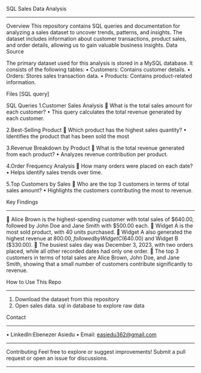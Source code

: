 SQL Sales Data Analysis
________________________________________
Overview
This repository contains SQL queries and documentation for analyzing a sales dataset
to uncover trends, patterns, and insights. The dataset includes information about customer transactions, product sales, and order details, allowing us to gain valuable business insights.
Data Source


The primary dataset used for this analysis is stored in a MySQL database. It consists of the following tables:
•	Customers: Contains customer details.
•	Orders: Stores sales transaction data.
•	Products: Contains product-related information.


Files
[SQL  query]



SQL  Queries
1.Customer Sales Analysis
	What is the total sales amount for each customer?
•	This query calculates the total revenue generated by each customer.

2.Best-Selling Product
	Which product has the highest sales quantity?
•	Identifies the product that has been sold the most

3.Revenue Breakdown by Product
	What is the total revenue generated from each product?
•	Analyzes revenue contribution per product.

4.Order Frequency Analysis
	How many orders were placed on each date?
•	Helps identify sales trends over time.

5.Top Customers by Sales
	Who are the top 3 customers in terms of total sales amount?
•	Highlights the customers contributing the most to revenue.

Key Findings
________________________________________
	Alice Brown is the highest-spending customer with total sales of $640.00, followed by John Doe and Jane Smith with $500.00 each.
	Widget A is the most sold product, with 40 units purchased.
	Widget A also generated the highest revenue at $800.00, followed by Widget C ($640.00) and Widget B ($330.00).
	The busiest sales day was December 3, 2023, with two orders placed, while all other recorded dates had only one order.
	The top 3 customers in terms of total sales are Alice Brown, John Doe, and Jane Smith, showing that a small number of customers contribute significantly to revenue.

How   to Use This Repo
________________________________________
1.	Download the dataset from this repository
2.	Open sales data. sql in database to explore raw data



Contact
________________________________________
•	LinkedIn:Ebenezer Asiedu
•	Email: easiedu362@gmail.com
________________________________________

Contributing
Feel free to explore or suggest improvements! Submit a pull request or open an issue for discussions.
________________________________________







































